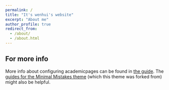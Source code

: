 ```yaml
---
permalink: /
title: "It's wenhui's website"
excerpt: "About me"
author_profile: true
redirect_from: 
  - /about/
  - /about.html
---
```


For more info
------
More info about configuring academicpages can be found in [the guide](https://academicpages.github.io/markdown/). The [guides for the Minimal Mistakes theme](https://mmistakes.github.io/minimal-mistakes/docs/configuration/) (which this theme was forked from) might also be helpful.
